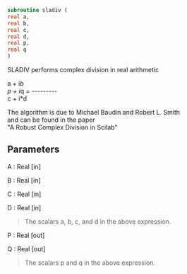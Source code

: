 ```fortran  
subroutine sladiv (  
real a,  
real b,  
real c,  
real d,  
real p,  
real q  
)  
```  
  
SLADIV performs complex division in  real arithmetic  
  
a + i*b  
p + i*q = ---------  
c + i*d  
  
The algorithm is due to Michael Baudin and Robert L. Smith  
and can be found in the paper  
"A Robust Complex Division in Scilab"  
  
## Parameters  
A : Real [in]  
  
B : Real [in]  
  
C : Real [in]  
  
D : Real [in]  
> The scalars a, b, c, and d in the above expression.  
  
P : Real [out]  
  
Q : Real [out]  
> The scalars p and q in the above expression.  
  
